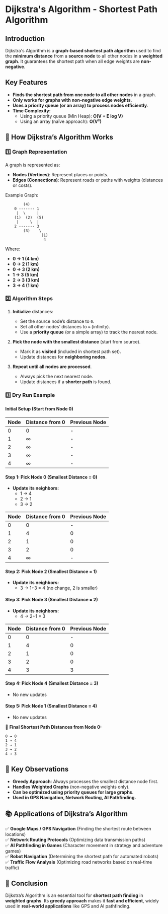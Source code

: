 # Dijkstra's Algorithm - Shortest Path Algorithm

## Introduction
Dijkstra's Algorithm is a **graph-based shortest path algorithm** used to find the **minimum distance** from a **source node** to all other nodes in a **weighted graph**. It guarantees the shortest path when all edge weights are **non-negative**.

## Key Features
- **Finds the shortest path from one node to all other nodes** in a graph.
- **Only works for graphs with non-negative edge weights**.
- **Uses a priority queue (or an array) to process nodes efficiently**.
- **Time Complexity:**
  - Using a priority queue (Min Heap): **O(V + E log V)**
  - Using an array (naïve approach): **O(V²)**

## 📌 How Dijkstra’s Algorithm Works

### **1️⃣ Graph Representation**
A graph is represented as:
- **Nodes (Vertices)**: Represent places or points.
- **Edges (Connections)**: Represent roads or paths with weights (distances or costs).

Example Graph:
```
        (4)
    0 ------- 1
     |  \     |
    (1)  (2)  (5)
     |     \  |
    2 ------- 3
        (3)    \
                (1)
                 4
```
Where:
- **0 → 1 (4 km)**
- **0 → 2 (1 km)**
- **0 → 3 (2 km)**
- **1 → 3 (5 km)**
- **2 → 3 (3 km)**
- **3 → 4 (1 km)**

### **2️⃣ Algorithm Steps**

1. **Initialize** distances:
   - Set the source node’s distance to `0`.
   - Set all other nodes’ distances to `∞` (infinity).
   - Use a **priority queue** (or a simple array) to track the nearest node.

2. **Pick the node with the smallest distance** (start from source).
   - Mark it as **visited** (included in shortest path set).
   - Update distances for **neighboring nodes**.

3. **Repeat until all nodes are processed**.
   - Always pick the next nearest node.
   - Update distances if a **shorter path** is found.

### **3️⃣ Dry Run Example**

#### **Initial Setup (Start from Node 0)**
| Node  | Distance from 0 | Previous Node |
|-------|----------------|---------------|
| 0     | 0              | -             |
| 1     | ∞              | -             |
| 2     | ∞              | -             |
| 3     | ∞              | -             |
| 4     | ∞              | -             |

#### **Step 1: Pick Node 0 (Smallest Distance = 0)**
- **Update its neighbors:**
  - 1 → 4
  - 2 → 1
  - 3 → 2

| Node  | Distance from 0 | Previous Node |
|-------|----------------|---------------|
| 0     | 0              | -             |
| 1     | 4              | 0             |
| 2     | 1              | 0             |
| 3     | 2              | 0             |
| 4     | ∞              | -             |

#### **Step 2: Pick Node 2 (Smallest Distance = 1)**
- **Update its neighbors:**
  - 3 → 1+3 = 4 (no change, 2 is smaller)

#### **Step 3: Pick Node 3 (Smallest Distance = 2)**
- **Update its neighbors:**
  - 4 → 2+1 = 3

| Node  | Distance from 0 | Previous Node |
|-------|----------------|---------------|
| 0     | 0              | -             |
| 1     | 4              | 0             |
| 2     | 1              | 0             |
| 3     | 2              | 0             |
| 4     | 3              | 3             |

#### **Step 4: Pick Node 4 (Smallest Distance = 3)**
- No new updates

#### **Step 5: Pick Node 1 (Smallest Distance = 4)**
- No new updates

🎯 **Final Shortest Path Distances from Node 0:**
```
0 → 0
1 → 4
2 → 1
3 → 2
4 → 3
```

## 🎯 **Key Observations**
- **Greedy Approach**: Always processes the smallest distance node first.
- **Handles Weighted Graphs** (non-negative weights only).
- **Can be optimized using priority queues for large graphs**.
- **Used in GPS Navigation, Network Routing, AI Pathfinding.**

## 📚 **Applications of Dijkstra’s Algorithm**
✅ **Google Maps / GPS Navigation** (Finding the shortest route between locations)  
✅ **Network Routing Protocols** (Optimizing data transmission paths)  
✅ **AI Pathfinding in Games** (Character movement in strategy and adventure games)  
✅ **Robot Navigation** (Determining the shortest path for automated robots)  
✅ **Traffic Flow Analysis** (Optimizing road networks based on real-time traffic)

## 🚀 **Conclusion**
Dijkstra’s Algorithm is an essential tool for **shortest path finding** in **weighted graphs**. Its **greedy approach** makes it **fast and efficient**, widely used in **real-world applications** like GPS and AI pathfinding.



